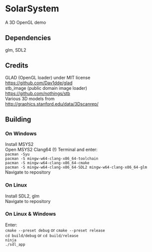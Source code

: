 # SolarSystem
A 3D OpenGL demo

## Dependencies
glm, SDL2

## Credits
GLAD (OpenGL loader) under MIT license  
https://github.com/Dav1dde/glad  
stb_image (public domain image loader)  
https://github.com/nothings/stb  
Various 3D models from  
http://graphics.stanford.edu/data/3Dscanrep/  

## Building
### On Windows
Install MSYS2  
Open MSYS2 Clang64 (!) Terminal and enter:  
`pacman -Syu`  
`pacman -S mingw-w64-clang-x86_64-toolchain`  
`pacman -S mingw-w64-clang-x86_64-cmake`  
`pacman -S mingw-w64-clang-x86_64-SDL2 mingw-w64-clang-x86_64-glm`  
Navigate to repository  

### On Linux
Install SDL2, glm  
Navigate to repository  

### On Linux & Windows
Enter:  
`cmake --preset debug` or `cmake --preset release`  
`cd build/debug` or `cd build/release`  
`ninja`  
`./sdl_app`  


